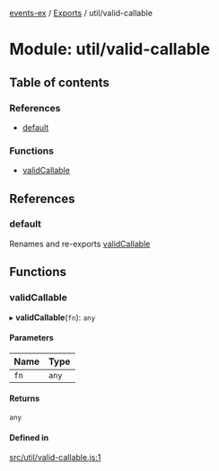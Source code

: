 [events-ex](../README.md) / [Exports](../modules.md) / util/valid-callable

# Module: util/valid-callable

## Table of contents

### References

- [default](util_valid_callable.md#default)

### Functions

- [validCallable](util_valid_callable.md#validcallable)

## References

### default

Renames and re-exports [validCallable](util_valid_callable.md#validcallable)

## Functions

### validCallable

▸ **validCallable**(`fn`): `any`

#### Parameters

| Name | Type |
| :------ | :------ |
| `fn` | `any` |

#### Returns

`any`

#### Defined in

[src/util/valid-callable.js:1](https://github.com/snowyu/events-ex.js/blob/ccd8835/src/util/valid-callable.js#L1)
